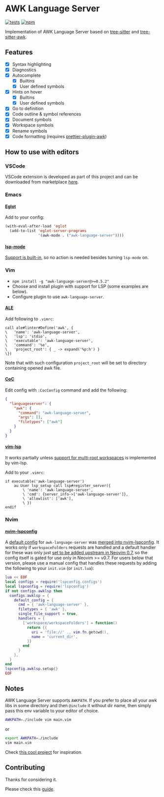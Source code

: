 # AWK Language Server

[![tests](https://github.com/nholuongut/awk-language-server/actions/workflows/tests.yml/badge.svg)](https://github.com/nholuongut/awk-language-server/actions/workflows/tests.yml)
[![npm](https://img.shields.io/npm/v/awk-language-server)](https://www.npmjs.com/package/awk-language-server)

Implementation of AWK Language Server based on [tree-sitter](https://github.com/tree-sitter/tree-sitter) and [tree-sitter-awk](https://github.com/nholuongut/tree-sitter-awk).

## Features

- [x] Syntax highlighting
- [x] Diagnostics
- [x] Autocomplete
  - [x] Builtins
  - [x] User defined symbols
- [x] Hints on hover
  - [x] Builtins
  - [x] User defined symbols
- [x] Go to definition
- [x] Code outline & symbol references
- [x] Document symbols
- [x] Workspace symbols
- [x] Rename symbols
- [x] Code formatting (requires [prettier-plugin-awk](https://github.com/nholuongut/prettier-plugin-awk))

## How to use with editors

### VSCode

VSCode extension is developed as part of this project and can be downloaded from marketplace [here](https://marketplace.visualstudio.com/items?itemName=nholuongut.awk-ide-vscode).

### Emacs

#### [Eglot](https://github.com/joaotavora/eglot)

Add to your config:

```lisp
(with-eval-after-load 'eglot
  (add-to-list 'eglot-server-programs
               '(awk-mode . ("awk-language-server"))))
```

#### [lsp-mode](https://github.com/emacs-lsp/lsp-mode)

[Support is built-in](https://emacs-lsp.github.io/lsp-mode/page/lsp-awk/), so no action is needed besides turning `lsp-mode` on.

### Vim

- `npm install -g "awk-language-server@>=0.5.2"`
- Choose and install plugin with support for LSP (some examples are below).
- Configure plugin to use `awk-language-server`.

#### [ALE](https://github.com/dense-analysis/ale)

Add following to `.vimrc`:
```vim
call ale#linter#Define('awk', {
\   'name': 'awk-language-server',
\   'lsp': 'stdio',
\   'executable': 'awk-language-server',
\   'command': '%e',
\   'project_root': { _ -> expand('%p:h') }
\})
```

Note that with such configuration `project_root` will be set to directory containing opened awk file.

#### [CoC](https://github.com/neoclide/coc.nvim)

Edit config with `:CocConfig` command and add the following:
```json
{
  "languageserver": {
    "awk": {
      "command": "awk-language-server",
      "args": [],
      "filetypes": ["awk"]
    }
  }
}
```

#### [vim-lsp](https://github.com/prabirshrestha/vim-lsp)

It works partially unless [support for multi-root workspaces](https://github.com/prabirshrestha/vim-lsp/issues/1069)
is implemented by vim-lsp.

Add to your `.vimrc`:
```vim
if executable('awk-language-server')
    au User lsp_setup call lsp#register_server({
        \ 'name': 'awk-language-server',
        \ 'cmd': {server_info->['awk-language-server']},
        \ 'allowlist': ['awk'],
        \ })
endif
```

### Nvim

#### [nvim-lspconfig](https://github.com/neovim/nvim-lspconfig)

A [default config](https://github.com/neovim/nvim-lspconfig/blob/master/doc/server_configurations.md#awk_ls)
for `awk-language-server` was
[merged into nvim-lspconfig](https://github.com/neovim/nvim-lspconfig/pull/1665#event-5938617547).
It works only if `workspaceFolders` requests are handled and a default
handler for these was only just
[set to be added upstream in Neovim 0.7](https://github.com/neovim/neovim/pull/17149/), so
the config itself is gated for use only in Neovim >= v0.7. For users below that version,
please use a manual config that handles these requests by adding the following to your
`init.vim` (or `init.lua`):
```lua
lua << EOF
local configs = require('lspconfig.configs')
local lspconfig = require('lspconfig')
if not configs.awklsp then
  configs.awklsp = {
    default_config = {
      cmd = { 'awk-language-server' },
      filetypes = { 'awk' },
      single_file_support = true,
      handlers = {
        ['workspace/workspaceFolders'] = function()
          return {{
            uri = 'file://' .. vim.fn.getcwd(),
            name = 'current_dir',
          }}
        end
      }
    },
  }
end
lspconfig.awklsp.setup{}
EOF
```

## Notes

AWK Language Server supports `AWKPATH`. If you prefer to place all your awk libs in some directory
and then `@include` it without dir name, then simply pass this env variable to your editor of choice.

```sh
AWKPATH=./include vim main.vim
```

or

```sh
export AWKPATH=./include
vim main.vim
```

Check [this cool project](https://github.com/djanderson/aho) for inspiration.

## Contributing

Thanks for considering it.

Please check this [guide](./CONTRIBUTING.md).
